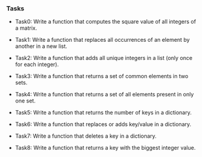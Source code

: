 ### Tasks

- Task0: Write a function that computes the square value of all integers of a matrix.

- Task1: Write a function that replaces all occurrences of an element by another in a new list.

- Task2: Write a function that adds all unique integers in a list (only once for each integer).

- Task3: Write a function that returns a set of common elements in two sets.

- Task4: Write a function that returns a set of all elements present in only one set.

- Task5: Write a function that returns the number of keys in a dictionary.

- Task6: Write a function that replaces or adds key/value in a dictionary.

- Task7: Write a function that deletes a key in a dictionary.

- Task8: Write a function that returns a key with the biggest integer value.

